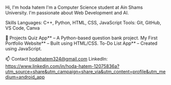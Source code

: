 Hi, I'm hoda hatem
I'm a Computer Science student at Ain Shams University. I'm passionate about Web Development and AI.

 Skills
 Languages: C++, Python, HTML, CSS, JavaScript
 Tools: Git, GitHub, VS Code, Canva

 📂 Projects
Quiz App** – A Python-based question bank project.
My First Portfolio Website** – Built using HTML/CSS.
To-Do List App** – Created using JavaScript.

 📫 Contact
hodahatem324@gmail.com
LinkedIn: https://www.linkedin.com/in/hoda-hatem-12075836a?utm_source=share&utm_campaign=share_via&utm_content=profile&utm_medium=android_app
